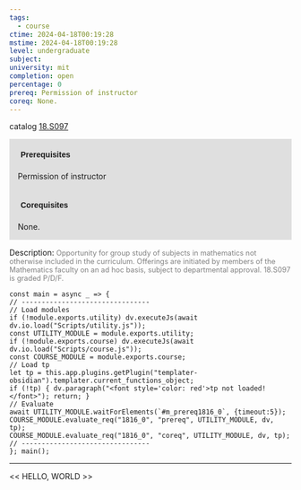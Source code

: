 ```yaml
---
tags:
  - course
ctime: 2024-04-18T00:19:28
mstime: 2024-04-18T00:19:28
level: undergraduate
subject: 
university: mit
completion: open
percentage: 0
prereq: Permission of instructor
coreq: None.
---
```


catalog [18.S097](http://student.mit.edu/catalog/m18b.html#18.S097)

<span style="display: block; padding: 15px; background-color: rgb(100, 100, 100, 0.2);"><font id="m_prereq1816_0" style="display: block; font-family: Arial, sans-serif; font-weight: bold; padding: 5px">Prerequisites</font><br><span id="prereq1816_0">Permission of instructor</span></span>
<span style="display: block; padding: 15px; background-color: rgb(100, 100, 100, 0.2);"><font id="m_coreq1816_0" style="display: block; font-family: Arial, sans-serif; font-weight: bold; padding: 5px">Corequisites</font><br><span id="coreq1816_0">None.</span></span>

<font style="">Description:</font>
<font style="color: grey; font-size: 0.8rem;">Opportunity for group study of subjects in mathematics not otherwise included in the curriculum. Offerings are initiated by members of the Mathematics faculty on an ad hoc basis, subject to departmental approval. 18.S097 is graded P/D/F.</font>

```dataviewjs
const main = async _ => {
// --------------------------------
// Load modules
if (!module.exports.utility) dv.executeJs(await dv.io.load("Scripts/utility.js"));
const UTILITY_MODULE = module.exports.utility;
if (!module.exports.course) dv.executeJs(await dv.io.load("Scripts/course.js"));
const COURSE_MODULE = module.exports.course;
// Load tp
let tp = this.app.plugins.getPlugin("templater-obsidian").templater.current_functions_object;
if (!tp) { dv.paragraph("<font style='color: red'>tp not loaded!</font>"); return; }
// Evaluate
await UTILITY_MODULE.waitForElements(`#m_prereq1816_0`, {timeout:5});
COURSE_MODULE.evaluate_req("1816_0", "prereq", UTILITY_MODULE, dv, tp);
COURSE_MODULE.evaluate_req("1816_0", "coreq", UTILITY_MODULE, dv, tp);
// --------------------------------
}; main();
```

---

<< HELLO, WORLD >>
